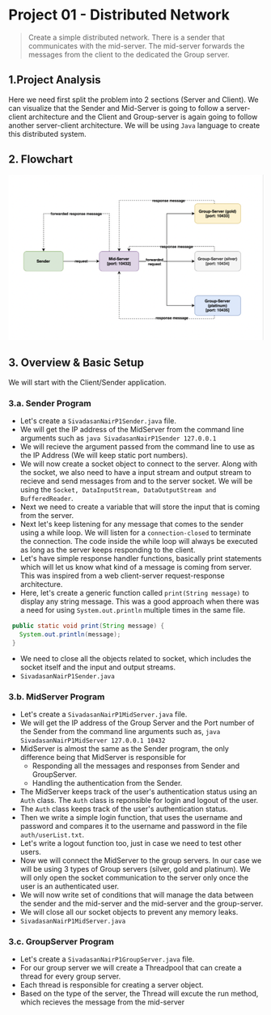 # Project 01 - Distributed Network
> Create a simple distributed network. There is a sender that communicates with the mid-server. The mid-server forwards the messages from the client to the dedicated the Group server.

## 1.Project Analysis
Here we need first split the problem into 2 sections (Server and Client). We can visualize that the Sender and Mid-Server is going to follow a server-client architecture and the Client and Group-server is again going to follow another server-client architecture. We will be using `Java` language to create this distributed system.

## 2. Flowchart
![Alt text](assets/flowchart.png)

## 3. Overview & Basic Setup
We will start with the Client/Sender application.

### 3.a. Sender Program
 - Let's create a `SivadasanNairP1Sender.java` file.
 - We will get the IP address of the MidServer from the command line arguments such
 as `java SivadasanNairP1Sender 127.0.0.1`
 - We will recieve the argument passed from the command line to use as the IP Address (We will keep static port numbers). 
 - We will now create a socket object to connect to the server. Along with the socket, we also need to have a input stream and output stream to recieve and send messages from and to the server socket. We will be using the `Socket, DataInputStream, DataOutputStream and BufferedReader`.
 - Next we need to create a variable that will store the input that is coming from the server.
 - Next let's keep listening for any message that comes to the sender using a while loop. We will listen for a `connection-closed` to terminate the connection. The code inside the while loop will always be executed as long as the server keeps responding to the client.
 - Let's have simple response handler functions, basically print statements which will let us know what kind of a message is coming from server. This was inspired from a web client-server request-response architecture.
 - Here, let's create a generic function called `print(String message)` to display any string message. This was a good approach when there was a need for using `System.out.println` multiple times in the same file.
 ```java
  public static void print(String message) {
    System.out.println(message);
  }
 ```
 - We need to close all the objects related to socket, which includes the socket itself and the input and output streams.
 - `SivadasanNairP1Sender.java`

### 3.b. MidServer Program
 - Let's create a `SivadasanNairP1MidServer.java` file.
 - We will get the IP address of the Group Server and the Port number of the Sender from the command line arguments such as, `java SivadasanNairP1MidServer 127.0.0.1 10432 `
 - MidServer is almost the same as the Sender program, the only difference being that MidServer is responsible for
    - Responding all the messages and responses from Sender and GroupServer.
    - Handling the authentication from the Sender.
 - The MidServer keeps track of the user's authentication status using an `Auth` class. The `Auth` class is reponsible for login and logout of the user.
 - The `Auth` class keeps track of the user's authentication status.
 - Then we write a simple login function, that uses the username and password and compares it to the username and password in the file `auth/userList.txt`.
  - Let's write a logout function too, just in case we need to test other users.
  - Now we will connect the MidServer to the group servers. In our case we will be using 3 types of Group servers (silver, gold and platinum). We will only open the socket communication to the server only once the user is an authenticated user.
  - We will now write set of conditions that will manage the data between the sender and the mid-server and the mid-server and the group-server.
  - We will close all our socket objects to prevent any memory leaks.
  - `SivadasanNairP1MidServer.java`

### 3.c. GroupServer Program
-  Let's create a `SivadasanNairP1GroupServer.java` file.
- For our group server we will create a Threadpool that can create a thread for every group server.
- Each thread is responsible for creating a server object. 
- Based on the type of the server, the Thread will excute the run method, which recieves the message from the mid-server